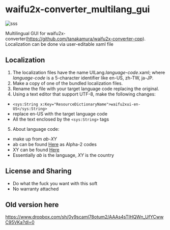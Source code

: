# waifu2x-converter_multilang_gui
![sss](https://user-images.githubusercontent.com/16046279/34600158-7345c8be-f239-11e7-9e40-2df8113cae1e.png)

Multilingual GUI for waifu2x-converter(https://github.com/tanakamura/waifu2x-converter-cpp). Localization can be done via user-editable xaml file

## Localization
1. The localization files have the name UILang._language-code_.xaml; where _language-code_ is a 5-character identifier like en-US, zh-TW, ja-JP.
2. Make a copy of one of the bundled localization files.
3. Rename the file with your target language code replacing the original.
4. Using a text editor that support UTF-8, make the following changes:
  * ```<sys:String x:Key="ResourceDictionaryName">waifu2xui-en-US</sys:String>```
  * replace en-US with the target language code
  * All the text enclosed by the ```<sys:String>``` tags
5. About language code:
  * make up from _ab_-_XY_
  * ab can be found [Here](http://www.loc.gov/standards/iso639-2/php/langcodes-search.php) as Alpha-2 codes
  * XY can be found [Here](https://www.iso.org/obp/ui/#search)
  * Essentially _ab_ is the language, _XY_ is the country
  
## License and Sharing
* Do what the fuck you want with this soft
* No warranty attached

## Old version here
https://www.dropbox.com/sh/0y9scaml78otum2/AAAs4sTIHQWn_UfYCwwC95VKa?dl=0

